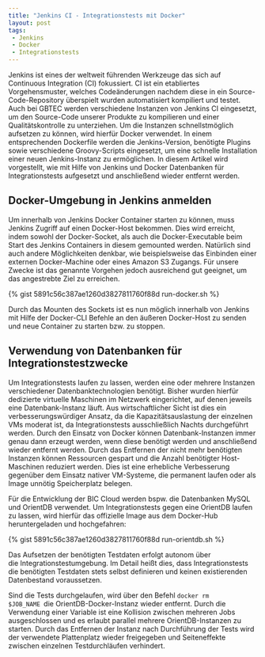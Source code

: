 ```yaml
---
title: "Jenkins CI - Integrationstests mit Docker"
layout: post
tags:
 - Jenkins
 - Docker
 - Integrationstests
---
```

Jenkins ist eines der weltweit führenden Werkzeuge das sich auf Continuous Integration (CI) fokussiert. CI ist ein etabliertes Vorgehensmuster, welches Codeänderungen nachdem diese in ein Source-Code-Repository überspielt wurden automatisiert kompiliert und testet. Auch bei GBTEC werden verschiedene Instanzen von Jenkins CI eingesetzt, um den Source-Code unserer Produkte zu kompilieren und einer Qualitätskontrolle zu unterziehen. Um die Instanzen schnellstmöglich aufsetzen zu können, wird hierfür Docker verwendet. In einem entsprechenden Dockerfile werden die Jenkins-Version, benötigte Plugins sowie verschiedene Groovy-Scripts eingesetzt, um eine schnelle Installation einer neuen Jenkins-Instanz zu ermöglichen. In diesem Artikel wird vorgestellt, wie mit Hilfe von Jenkins und Docker Datenbanken für Integrationstests aufgesetzt und anschließend wieder entfernt werden.

<!--more-->
<h2>Docker-Umgebung in Jenkins anmelden</h2>
Um innerhalb von Jenkins Docker Container starten zu können, muss Jenkins Zugriff auf einen Docker-Host bekommen. Dies wird erreicht, indem sowohl der Docker-Socket, als auch die Docker-Executable beim Start des Jenkins Containers in diesem gemounted werden. Natürlich sind auch andere Möglichkeiten denkbar, wie beispielsweise das Einbinden einer externen Docker-Machine oder eines Amazon S3 Zugangs. Für unsere Zwecke ist das genannte Vorgehen jedoch ausreichend gut geeignet, um das angestrebte Ziel zu erreichen.

{% gist 5891c56c387ae1260d3827811760f88d run-docker.sh %}

Durch das Mounten des Sockets ist es nun möglich innerhalb von Jenkins mit Hilfe der Docker-CLI Befehle an den äußeren Docker-Host zu senden und neue Container zu starten bzw. zu stoppen.
<h2>Verwendung von Datenbanken für Integrationstestzwecke</h2>
Um Integrationstests laufen zu lassen, werden eine oder mehrere Instanzen verschiedener Datenbanktechnologien benötigt. Bisher wurden hierfür dedizierte virtuelle Maschinen im Netzwerk eingerichtet, auf denen jeweils eine Datenbank-Instanz läuft. Aus wirtschaftlicher Sicht ist dies ein verbesserungswürdiger Ansatz, da die Kapazitätsauslastung der einzelnen VMs moderat ist, da Integrationstests ausschließlich Nachts durchgeführt werden. Durch den Einsatz von Docker können Datenbank-Instanzen immer genau dann erzeugt werden, wenn diese benötigt werden und anschließend wieder entfernt werden. Durch das Entfernen der nicht mehr benötigten Instanzen können Ressourcen gespart und die Anzahl benötigter Host-Maschinen reduziert werden. Dies ist eine erhebliche Verbesserung gegenüber dem Einsatz nativer VM-Systeme, die permanent laufen oder als Image unnötig Speicherplatz belegen.

Für die Entwicklung der BIC Cloud werden bspw. die Datenbanken MySQL und OrientDB verwendet. Um Integrationstests gegen eine OrientDB laufen zu lassen, wird hierfür das offizielle Image aus dem Docker-Hub heruntergeladen und hochgefahren:

{% gist 5891c56c387ae1260d3827811760f88d run-orientdb.sh %}

Das Aufsetzen der benötigten Testdaten erfolgt autonom über die Integrationstestumgebung. Im Detail heißt dies, dass Integrationstests die benötigten Testdaten stets selbst definieren und keinen existierenden Datenbestand voraussetzen.

Sind die Tests durchgelaufen, wird über den Befehl <code>docker rm $JOB_NAME </code>die OrientDB-Docker-Instanz wieder entfernt. Durch die Verwendung einer Variable ist eine Kollision zwischen mehreren Jobs ausgeschlossen und es erlaubt parallel mehrere OrientDB-Instanzen zu starten. Durch das Entfernen der Instanz nach Durchführung der Tests wird der verwendete Plattenplatz wieder freigegeben und Seiteneffekte zwischen einzelnen Testdurchläufen verhindert.
